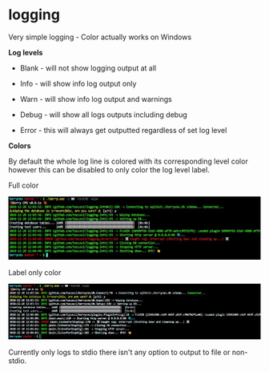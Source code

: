 # logging
Very simple logging - Color actually works on Windows

**Log levels**

* Blank - will not show logging output at all
* Info - will show info log output only
* Warn - will show info log output and warnings
* Debug - will show all logs outputs including debug

* Error - this will always get outputted regardless of set log level

**Colors**

By default the whole log line is colored with its corresponding level color however this can be disabled to only color the log level label.

Full color

![Color whole line](.github/2.JPG)

Label only color

![Label color only](.github/1.JPG)

Currently only logs to stdio there isn't any option to output to file or non-stdio.
